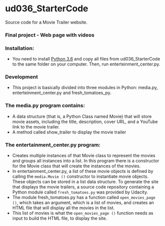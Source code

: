 # ud036_StarterCode
Source code for a Movie Trailer website.
### Final project - Web page with videos
### Installation:
* You need to install  <a target="_blank" rel="noreferrer" href="https://www.python.org/">Python 3.6</a> and copy all files from ud036_StarterCode to the same folder on your computer. Then, run enterteinment_center.py.
### Development
* This project is basically divided into three modules in Python: media.py, enterteinment_center.py and fresh_tomatoes_py.
### The media.py program contains:
* A data structure (that is, a Python Class named Movie) that will store movie assets, including the title, description, cover URL, and a YouTube link to the movie trailer.
* A method called show_trailer to display the movie trailer
### The entertainment_center.py program:
* Creates multiple instances of that Movie class to represent the movies and groups all instances into a list. In this program there is a constructor for the Movie class that will create the instances of the movies.
* In entertainment_center.py, a list of these movie objects is defined by calling the `media.Movie ()` constructor to instantiate movie objects. These objects can be stored in a list data structure. To generate the site that displays the movie trailers, a source code repository containing a Python module called `fresh_tomatoes.py` was provided by Udacity.
* The module fresh_tomatoes.py has a function called `open_movies_page ()`, which takes an argument, which is a list of movies, and creates an HTML file that will display all the movies in the list.
* This list of movies is what the `open_movies_page ()` function needs as input to build the HTML file, to display the site.
